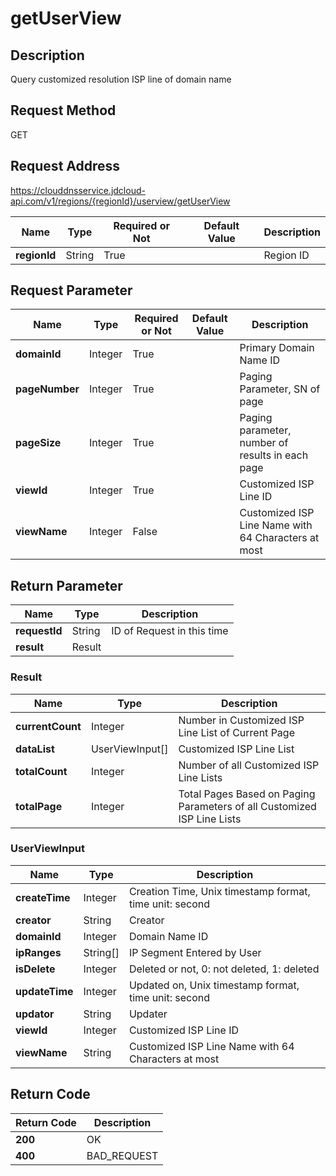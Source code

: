 # getUserView


## Description
Query customized resolution ISP line of domain name

## Request Method
GET

## Request Address
https://clouddnsservice.jdcloud-api.com/v1/regions/{regionId}/userview/getUserView

|Name|Type|Required or Not|Default Value|Description|
|---|---|---|---|---|
|**regionId**|String|True| |Region ID|

## Request Parameter
|Name|Type|Required or Not|Default Value|Description|
|---|---|---|---|---|
|**domainId**|Integer|True| |Primary Domain Name ID|
|**pageNumber**|Integer|True| |Paging Parameter, SN of page|
|**pageSize**|Integer|True| |Paging parameter, number of results in each page|
|**viewId**|Integer|True| |Customized ISP Line ID|
|**viewName**|Integer|False| |Customized ISP Line Name with 64 Characters at most|


## Return Parameter
|Name|Type|Description|
|---|---|---|
|**requestId**|String|ID of Request in this time|
|**result**|Result| |

### Result
|Name|Type|Description|
|---|---|---|
|**currentCount**|Integer|Number in Customized ISP Line List of Current Page|
|**dataList**|UserViewInput[]|Customized ISP Line List|
|**totalCount**|Integer|Number of all Customized ISP Line Lists|
|**totalPage**|Integer|Total Pages Based on Paging Parameters of all Customized ISP Line Lists|
### UserViewInput
|Name|Type|Description|
|---|---|---|
|**createTime**|Integer|Creation Time, Unix timestamp format, time unit: second|
|**creator**|String|Creator|
|**domainId**|Integer|Domain Name ID|
|**ipRanges**|String[]|IP Segment Entered by User|
|**isDelete**|Integer|Deleted or not, 0: not deleted, 1: deleted|
|**updateTime**|Integer|Updated on, Unix timestamp format, time unit: second|
|**updator**|String|Updater|
|**viewId**|Integer|Customized ISP Line ID|
|**viewName**|String|Customized ISP Line Name with 64 Characters at most|

## Return Code
|Return Code|Description|
|---|---|
|**200**|OK|
|**400**|BAD_REQUEST|
